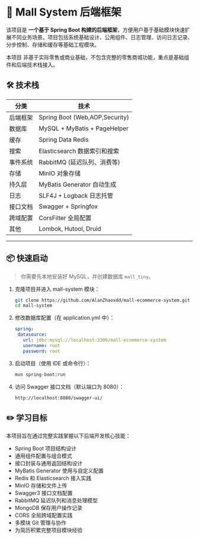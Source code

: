 # 🌟  Mall System 后端框架


该项目是 **一个基于 Spring Boot 构建的后端框架**，方便用户基于基础模块快速扩展不同业务场景。项目包括系统基础设计、公用组件、日志管理、访问日志记录、分步控制、存储和缓存等基础工程模块。

本项目 非基于实际零售或商业基础，不包含完整的零售商城功能，重点是基础组件和后端技术栈接入。



## 🛠 技术栈

| 分类   | 技术                             |
|------|--------------------------------|
| 后端框架 | Spring Boot (Web,AOP,Security) |
| 数据库  | MySQL + MyBatis + PageHelper   |
| 缓存   | Spring Data Redis              |
| 搜索   | Elasticsearch 数据索引和搜索          |
| 事件系统 | RabbitMQ (延迟队列、消费等)            |
| 存储   | MinIO 对象存储                     |
| 持久层  | MyBatis Generator 自动生成         |
| 日志   | SLF4J + Logback 日志托管           |
| 接口文档 | Swagger + Springfox            |
| 跨域配置 | CorsFilter 全局配置                |
| 其他   | Lombok, Hutool, Druid          |

---

## 📦 快速启动

> 你需要先本地安装好 MySQL，并创建数据库 `mall_tiny`。

1. 克隆项目并进入 mall-system 模块：
   ```bash
   git clone https://github.com/AlanZhaoxdd/mall-ecommerce-system.git
   cd mall-system

2. 修改数据库配置（在 application.yml 中）：
    ```yaml
   spring:
     datasource:
       url: jdbc:mysql://localhost:3306/mall-ecommerce-system
       username: root
       password: root
   
3. 启动项目（使用 IDE 或命令行）：
   ```bash
   mvn spring-boot:run

4. 访问 Swagger 接口文档（默认端口为 8080）：
   ```bash
   http://localhost:8080/swagger-ui/

## ✏️ 学习目标
本项目旨在通过完整实践掌握以下后端开发核心技能：

- Spring Boot 项目结构设计
- 通用组件配置与组合模式
- 接口封装与通用返回结构设计
- MyBatis Generator 使用与自定义配置
- Redis 和 Elasticsearch 接入实践
- MinIO 存储和文件上传
- Swagger3 接口文档配置
- RabbitMQ 延迟队列和消息处理模型
- MongoDB 保存用户操作记录
- CORS 全局跨域配置实践
- 多模块 Git 管理与协作
- 为简历积累完整项目模块经验  
